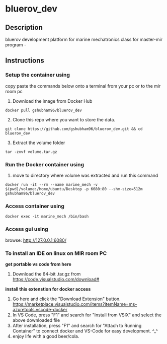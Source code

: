 # bluerov_dev

## Description
bluerov development platform for marine mechatronics class for master-mir program - 

## Instructions

### Setup the container using
copy paste the commands below onto a terminal from your pc or to the mir room pc

1. Download the image from Docker Hub
```
docker pull gshubham96/bluerov_dev
```
2. Clone this repo where you want to store the data. 
```
git clone https://github.com/gshubham96/bluerov_dev.git && cd bluerov_dev
```
3. Extract the volume folder
```
tar -zxvf volume.tar.gz
```

### Run the Docker container using
1. move to directory where volume was extracted and run this command
```
docker run -it --rm --name marine_mech -v $(pwd)/volume:/home/ubuntu/Desktop -p 6080:80 --shm-size=512m gshubham96/bluerov_dev
```

### Access container using 
```
docker exec -it marine_mech /bin/bash
```

### Access gui using
browse: http://127.0.0.1:6080/

### To install an IDE on linux on MIR room PC

**get portable vs code from here**
1. Download the 64-bit .tar.gz from https://code.visualstudio.com/download#

**install this extenstion for docker access**
1. Go here and click the "Download Extension" button. https://marketplace.visualstudio.com/items?itemName=ms-azuretools.vscode-docker
2. In VS Code, press "F1" and search for "Install from VSIX" and select the above downloaded file
3. After installation, press "F1" and search for "Attach to Running Container" to connect docker and VS-Code for easy development. ^_^
4. enjoy life with a good beer/cola.



